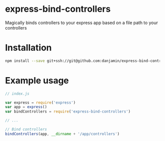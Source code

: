 # express-bind-controllers

Magically binds controllers to your express app based on a file path to your controllers

# Installation

```sh
npm install --save git+ssh://git@github.com:danjamin/express-bind-controllers.git#0.1.0
```

# Example usage

```js
// index.js

var express = require('express')
var app = express()
var bindControllers = require('express-bind-controllers')

// ...

// Bind controllers
bindControllers(app, __dirname + '/app/controllers')
```
